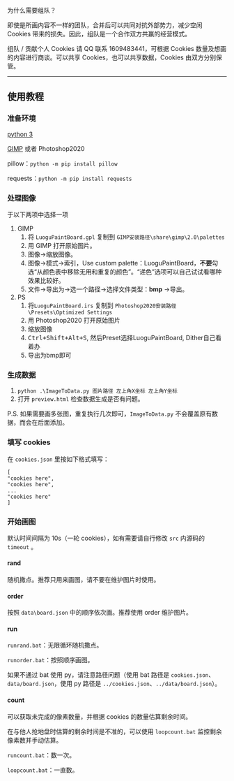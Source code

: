 为什么需要组队？

即使是所画内容不一样的团队，合并后可以共同对抗外部势力，减少空闲 Cookies 带来的损失。因此，组队是一个合作双方共赢的经营模式。

组队 / 贡献个人 Cookies 请 QQ 联系 1609483441，可根据 Cookies 数量及想画的内容进行商谈。可以共享 Cookies，也可以共享数据，Cookies 由双方分别保管。

***

## 使用教程

### 准备环境

[python 3](https://www.python.org/downloads/)

[GIMP](https://www.gimp.org/downloads/) 或者 Photoshop2020

pillow：`python -m pip install pillow`

requests：`python -m pip install requests`

### 处理图像

于以下两项中选择一项

1. GIMP
   1. 将 `LuoguPaintBoard.gpl` 复制到 `GIMP安装路径\share\gimp\2.0\palettes`
   2. 用 GIMP 打开原始图片。
   3. 图像→缩放图像。
   4. 图像→模式→索引，Use custom palette：LuoguPaintBoard，**不要**勾选“从颜色表中移除无用和重复的颜色”。“递色”选项可以自己试试看哪种效果比较好。
   5. 文件→导出为→选一个路径→选择文件类型：**bmp** →导出。
2. PS
   1. 将`LuoguPaintBoard.irs` 复制到 `Photoshop2020安装路径\Presets\Optimized Settings`
   2. 用 Photoshop2020 打开原始图片
   3. 缩放图像
   4. <kbd>Ctrl+Shift+Alt+S</kbd>, 然后Preset选择LuoguPaintBoard, Dither自己看着办
   5. 导出为bmp即可

### 生成数据

1. `python .\ImageToData.py 图片路径 左上角X坐标 左上角Y坐标`
2. 打开 `preview.html` 检查数据生成是否有问题。

P.S. 如果需要画多张图，重复执行几次即可，`ImageToData.py` 不会覆盖原有数据，而会在后面添加。

### 填写 cookies

在 `cookies.json` 里按如下格式填写：

```
[
"cookies here",
"cookies here",
...
"cookies here"
]
```

### 开始画图

默认时间间隔为 10s（一轮 cookies），如有需要请自行修改 `src` 内源码的 `timeout` 。

#### rand

随机撒点。推荐只用来画图，请不要在维护图片时使用。

#### order

按照 `data\board.json` 中的顺序依次画。推荐使用 order 维护图片。

#### run

`runrand.bat`：无限循环随机撒点。

`runorder.bat`：按照顺序画图。

如果不通过 bat 使用 py，请注意路径问题（使用 bat 路径是 `cookies.json`、 `data/board.json`，使用 py 路径是 `../cookies.json`、`../data/board.json`）。

#### count

可以获取未完成的像素数量，并根据 cookies 的数量估算剩余时间。

在与他人抢地盘时估算的剩余时间是不准的，可以使用 `loopcount.bat` 监控剩余像素数并手动估算。

`runcount.bat`：数一次。

`loopcount.bat`：一直数。